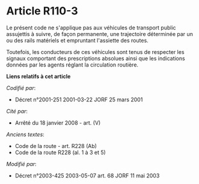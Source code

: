 # Article R110-3

Le présent code ne s'applique pas aux véhicules de transport public assujettis à suivre, de façon permanente, une trajectoire
déterminée par un ou des rails matériels et empruntant l'assiette des routes.

Toutefois, les conducteurs de ces véhicules sont tenus de respecter les signaux comportant des prescriptions absolues ainsi
que les indications données par les agents réglant la circulation routière.

**Liens relatifs à cet article**

_Codifié par_:

  - Décret n°2001-251 2001-03-22 JORF 25 mars 2001

_Cité par_:

  - Arrêté du 18 janvier 2008 - art. (V)

_Anciens textes_:

  - Code de la route - art. R228 (Ab)
  - Code de la route R228 (al. 1 à 3 et 5)

_Modifié par_:

  - Décret n°2003-425 2003-05-07 art. 68 JORF 11 mai 2003

